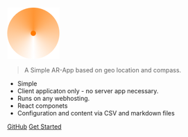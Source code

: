 ![Geo AR](./assets/images/logo.png)

> A Simple AR-App based on geo location and compass.

- Simple
- Client applicaton only - no server app necessary.
- Runs on any webhosting. 
- React componets
- Configuration and content via CSV and markdown files

[GitHub](https://github.com/freies-deutsches-hochstift/virtual-time-travel)
[Get Started](#/README)
